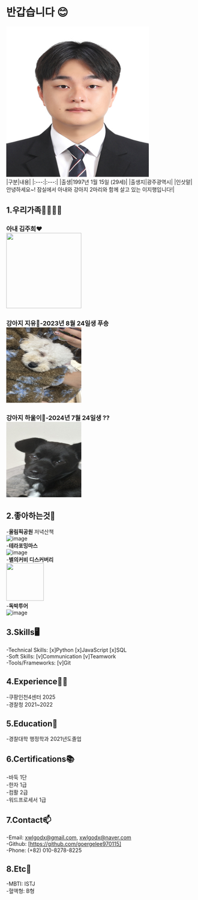 # 반갑습니다 😊
<img src="이력서 사진.jpg" width="380" height="400"/><br>
|구분|내용|
|:---:|:---:|
|출생|1997년 1월 15일 (29세)|
|출생지|광주광역시|
|인삿말|안녕하세요~! 잠실에서 아내와 강아지 2마리와 함께 살고 있는 이지행입니다!|

## 1.우리가족👨‍👩‍👧‍👦
  ### 아내 **김주희**❤️<br><img src="KakaoTalk_20250920_221734860.jpg" width="200" height="200"/><br>
  ### 강아지 **지유**🐶-2023년 8월 24일생 푸숑<br><img src="지유.jpg" width="200" height="200"/><br>
  ### 강아지 **하울이**🐶-2024년 7월 24일생 ??<br><img src="하울이.jpg" width="200" height="200"/>

## 2.좋아하는것🐶
  -**올림픽공원** 저녁산책<br><img width="100" height="100" alt="image" src="https://github.com/user-attachments/assets/aec2b47a-4908-4cd0-a16f-c72dedcea956" /><br>
  -**테라포밍마스**<br><img width="100" height="100" alt="image" src="https://github.com/user-attachments/assets/4af4bb24-89b4-4580-a8e8-3a655777d1bf" /><br>
  -**별의커비 디스커버리**<br><img src="https://github.com/user-attachments/assets/6fd1aa07-0c1c-4cc6-b156-0c2f436a2833" width="100" height="100"/><br>
  -**독박투어**<br><img width="100" height="100" alt="image" src="https://github.com/user-attachments/assets/dbd06f04-ce06-418f-b519-4e26f7b45cb8" />

  
## 3.Skills🖥️
  -Technical Skills: [x]Python [x]JavaScript [x]SQL <br>
  -Soft Skills: [v]Communication [v]Teamwork <br>
  -Tools/Frameworks: [v]Git<br>

## 4.Experience👨‍💼
  -쿠팡인천4센터 2025<br>
  -경찰청 2021~2022
  
## 5.Education🏫
  -경찰대학 행정학과 2021년도졸업

## 6.Certifications📚
  -바둑 1단<br>
  -한자 1급<br>
  -컴활 2급<br>
  -워드프로세서 1급

## 7.Contact📫
  -Email: xwlgodx@gmail.com, xwlgodx@naver.com<br>
  -Github: [https://github.com/goergelee970115]<br>
  -Phone: (+82) 010-8278-8225


## 8.Etc🤔
  -MBTI: ISTJ<br>
  -혈액형: B형
